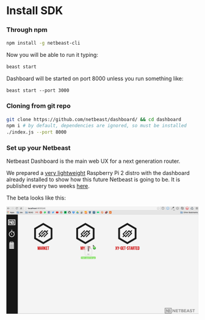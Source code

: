 # Install SDK

### Through npm
``` bash
npm install -g netbeast-cli
```
Now you will be able to run it typing:

```bash
beast start
```

Dashboard will be started on port 8000 unless you run something like:
```
beast start --port 3000
```

### Cloning from **git** repo
```bash
git clone https://github.com/netbeast/dashboard/ && cd dashboard
npm i # by default, dependencies are ignored, so must be installed
./index.js --port 8000
```

### Set up your Netbeast

Netbeast Dashboard is the main web UX for a next generation router.

We prepared a <u>very lightweight</u> Raspberry Pi 2 distro with the dashboard already installed</u> to show how this future Netbeast is going to be. It is published every two weeks [here](http://bit.ly/1HjkWo2).

The beta looks like this:

![Demo Dashboard](../../img/general_demo.gif)
